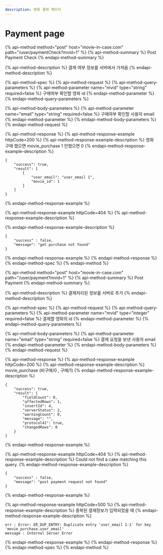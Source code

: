 ```yaml
---
description: 영화 결제 페이지
---
```


# Payment page

{% api-method method="post" host="movie-in-case.com" path="/user/paymentCheck?mvid=1" %}
{% api-method-summary %}
Post Payment Check
{% endapi-method-summary %}

{% api-method-description %}
결제 여부 정보를 서버에서 가져옴
{% endapi-method-description %}

{% api-method-spec %}
{% api-method-request %}
{% api-method-query-parameters %}
{% api-method-parameter name="mvid" type="string" required=false %}
구매여부 확인할 영화 id
{% endapi-method-parameter %}
{% endapi-method-query-parameters %}

{% api-method-body-parameters %}
{% api-method-parameter name="email" type="string" required=false %}
구매여부 확인할 사용자 email
{% endapi-method-parameter %}
{% endapi-method-body-parameters %}
{% endapi-method-request %}

{% api-method-response %}
{% api-method-response-example httpCode=200 %}
{% api-method-response-example-description %}
영화 구매 했으면 movie\_purchase 1 안했으면 0
{% endapi-method-response-example-description %}

```
{
    "success": true,
    "result": [
        {
            "user_email": "user_email 1",
            "movie_id": 1
        }
    ]
}
```
{% endapi-method-response-example %}

{% api-method-response-example httpCode=404 %}
{% api-method-response-example-description %}

{% endapi-method-response-example-description %}

```
{   
    "success" : false, 
    "message": "get purchase not found"
}
```
{% endapi-method-response-example %}
{% endapi-method-response %}
{% endapi-method-spec %}
{% endapi-method %}

{% api-method method="post" host="movie-in-case.com" path="/user/payment?mvid=1" %}
{% api-method-summary %}
Post Payment
{% endapi-method-summary %}

{% api-method-description %}
결제처리된 정보를 서버로 추가
{% endapi-method-description %}

{% api-method-spec %}
{% api-method-request %}
{% api-method-query-parameters %}
{% api-method-parameter name="mvid" type="integer" required=false %}
결제할 영화의 id
{% endapi-method-parameter %}
{% endapi-method-query-parameters %}

{% api-method-body-parameters %}
{% api-method-parameter name="email" type="string" required=false %}
결제 요청을 보낸 사용자 email
{% endapi-method-parameter %}
{% endapi-method-body-parameters %}
{% endapi-method-request %}

{% api-method-response %}
{% api-method-response-example httpCode=200 %}
{% api-method-response-example-description %}
movie\_purchase \(비구매/0 , 구매/1\)
{% endapi-method-response-example-description %}

```
{
    "success": true,
    "result": {
        "fieldCount": 0,
        "affectedRows": 1,
        "insertId": 4,
        "serverStatus": 2,
        "warningCount": 0,
        "message": "",
        "protocol41": true,
        "changedRows": 0
    }
}
```
{% endapi-method-response-example %}

{% api-method-response-example httpCode=404 %}
{% api-method-response-example-description %}
Could not find a cake matching this query.
{% endapi-method-response-example-description %}

```
{    
    "success" : false,
    "message": "post payment request not found"
}
```
{% endapi-method-response-example %}

{% api-method-response-example httpCode=500 %}
{% api-method-response-example-description %}
중복된 결제정보가 입력되었을 때
{% endapi-method-response-example-description %}

```
err : Error: ER_DUP_ENTRY: Duplicate entry 'user_email 1-1' for key 'movie_purchase.user_email'
message : Internal Server Error
```
{% endapi-method-response-example %}
{% endapi-method-response %}
{% endapi-method-spec %}
{% endapi-method %}

